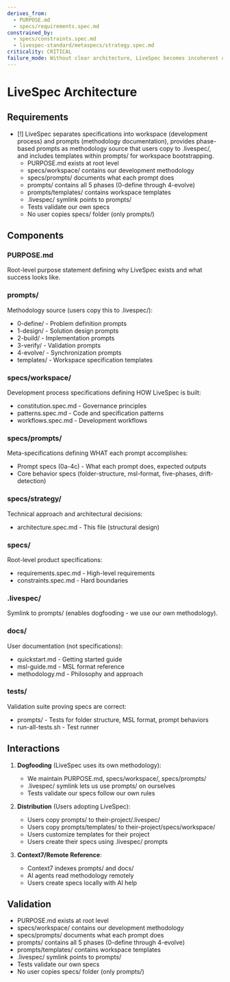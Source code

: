```yaml
---
derives_from:
  - PURPOSE.md
  - specs/requirements.spec.md
constrained_by:
  - specs/constraints.spec.md
  - livespec-standard/metaspecs/strategy.spec.md
criticality: CRITICAL
failure_mode: Without clear architecture, LiveSpec becomes incoherent collection of files
---
```


# LiveSpec Architecture

## Requirements
- [!] LiveSpec separates specifications into workspace (development process) and prompts (methodology documentation), provides phase-based prompts as methodology source that users copy to .livespec/, and includes templates within prompts/ for workspace bootstrapping.
  - PURPOSE.md exists at root level
  - specs/workspace/ contains our development methodology
  - specs/prompts/ documents what each prompt does
  - prompts/ contains all 5 phases (0-define through 4-evolve)
  - prompts/templates/ contains workspace templates
  - .livespec/ symlink points to prompts/
  - Tests validate our own specs
  - No user copies specs/ folder (only prompts/)

## Components

### PURPOSE.md
Root-level purpose statement defining why LiveSpec exists and what success looks like.

### prompts/
Methodology source (users copy this to .livespec/):
- 0-define/ - Problem definition prompts
- 1-design/ - Solution design prompts
- 2-build/ - Implementation prompts
- 3-verify/ - Validation prompts
- 4-evolve/ - Synchronization prompts
- templates/ - Workspace specification templates

### specs/workspace/
Development process specifications defining HOW LiveSpec is built:
- constitution.spec.md - Governance principles
- patterns.spec.md - Code and specification patterns
- workflows.spec.md - Development workflows

### specs/prompts/
Meta-specifications defining WHAT each prompt accomplishes:
- Prompt specs (0a-4c) - What each prompt does, expected outputs
- Core behavior specs (folder-structure, msl-format, five-phases, drift-detection)

### specs/strategy/
Technical approach and architectural decisions:
- architecture.spec.md - This file (structural design)

### specs/
Root-level product specifications:
- requirements.spec.md - High-level requirements
- constraints.spec.md - Hard boundaries

### .livespec/
Symlink to prompts/ (enables dogfooding - we use our own methodology).

### docs/
User documentation (not specifications):
- quickstart.md - Getting started guide
- msl-guide.md - MSL format reference
- methodology.md - Philosophy and approach

### tests/
Validation suite proving specs are correct:
- prompts/ - Tests for folder structure, MSL format, prompt behaviors
- run-all-tests.sh - Test runner

## Interactions

1. **Dogfooding** (LiveSpec uses its own methodology):
   - We maintain PURPOSE.md, specs/workspace/, specs/prompts/
   - .livespec/ symlink lets us use prompts/ on ourselves
   - Tests validate our specs follow our own rules

2. **Distribution** (Users adopting LiveSpec):
   - Users copy prompts/ to their-project/.livespec/
   - Users copy prompts/templates/ to their-project/specs/workspace/
   - Users customize templates for their project
   - Users create their specs using .livespec/ prompts

3. **Context7/Remote Reference**:
   - Context7 indexes prompts/ and docs/
   - AI agents read methodology remotely
   - Users create specs locally with AI help

## Validation

- PURPOSE.md exists at root level
- specs/workspace/ contains our development methodology
- specs/prompts/ documents what each prompt does
- prompts/ contains all 5 phases (0-define through 4-evolve)
- prompts/templates/ contains workspace templates
- .livespec/ symlink points to prompts/
- Tests validate our own specs
- No user copies specs/ folder (only prompts/)
